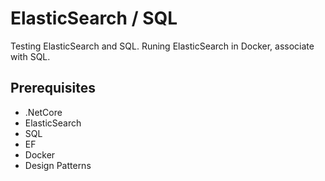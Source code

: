 # ElasticSearch / SQL

Testing ElasticSearch and SQL.
Runing ElasticSearch in Docker, associate with SQL.


## Prerequisites

* .NetCore
* ElasticSearch 
* SQL
* EF
* Docker
* Design Patterns

